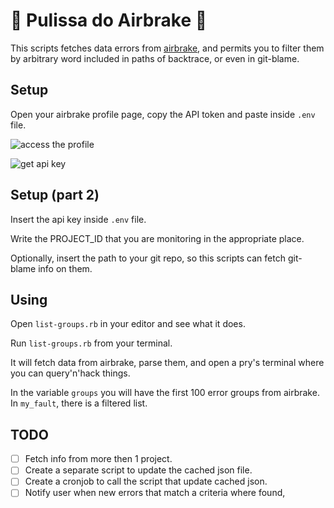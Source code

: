 # 🚨 Pulissa do Airbrake 🚨

This scripts fetches data errors from [airbrake](https://airbrake.io/),
and permits you to filter them by arbitrary word included in paths of backtrace, or even in git-blame.


## Setup

Open your airbrake profile page, copy the API token and paste inside `.env` file.

![access the profile](https://github.com/heitoradao/pulissa_do_airbrake/blob/main/docs/profile.png?raw=true)

![get api key](https://github.com/heitoradao/pulissa_do_airbrake/blob/main/docs/api-key.png?raw=true)


## Setup (part 2)

Insert the api key inside `.env` file.

Write the PROJECT_ID that you are monitoring in the appropriate place.

Optionally, insert the path to your git repo, so this scripts can fetch git-blame info on them.


## Using

Open `list-groups.rb` in your editor and see what it does.

Run `list-groups.rb` from your terminal.

It will fetch data from airbrake, parse them, and open a pry's terminal where you can query'n'hack things.

In the variable `groups` you will have the first 100 error groups from airbrake.
In `my_fault`, there is a filtered list.


## TODO

- [ ] Fetch info from more then 1 project.
- [ ] Create a separate script to update the cached json file.
- [ ] Create a cronjob to call the script that update cached json.
- [ ] Notify user when new errors that match a criteria where found,
